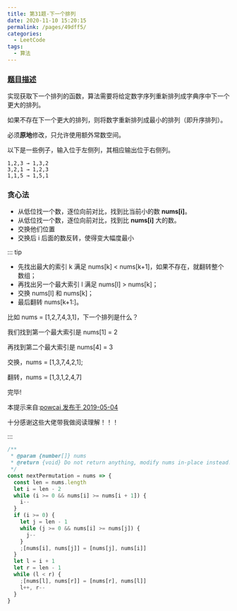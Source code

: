 ```yaml
---
title: 第31题-下一个排列
date: 2020-11-10 15:20:15
permalink: /pages/49dff5/
categories:
  - LeetCode
tags:
  - 算法
---
```


### [题目描述](https://leetcode-cn.com/problems/next-permutation/)

实现获取下一个排列的函数，算法需要将给定数字序列重新排列成字典序中下一个更大的排列。

如果不存在下一个更大的排列，则将数字重新排列成最小的排列（即升序排列）。

必须**原地**修改，只允许使用额外常数空间。

以下是一些例子，输入位于左侧列，其相应输出位于右侧列。

```
1,2,3 → 1,3,2
3,2,1 → 1,2,3
1,1,5 → 1,5,1
```

<!-- more -->

### 贪心法

- 从低位找一个数，逐位向前对比，找到比当前小的数 **nums[i]**。
- 从低位找一个数，逐位向前对比，找到比 **nums[i]** 大的数。
- 交换他们位置
- 交换后 i 后面的数反转，使得变大幅度最小

::: tip

- 先找出最大的索引 k 满足 nums[k] < nums[k+1]，如果不存在，就翻转整个数组；
- 再找出另一个最大索引 l 满足 nums[l] > nums[k]；
- 交换 nums[l] 和 nums[k]；
- 最后翻转 nums[k+1:]。

比如 nums = [1,2,7,4,3,1]，下一个排列是什么？

我们找到第一个最大索引是 nums[1] = 2

再找到第二个最大索引是 nums[4] = 3

交换，nums = [1,3,7,4,2,1];

翻转，nums = [1,3,1,2,4,7]

完毕!

本提示来自:[powcai 发布于 2019-05-04](https://leetcode-cn.com/problems/next-permutation/solution/xia-yi-ge-pai-lie-by-powcai/)

十分感谢这些大佬带我做阅读理解！！！

:::

```JavaScript
/**
 * @param {number[]} nums
 * @return {void} Do not return anything, modify nums in-place instead.
 */
const nextPermutation = nums => {
  const len = nums.length
  let i = len - 2
  while (i >= 0 && nums[i] >= nums[i + 1]) {
    i--
  }
  if (i >= 0) {
    let j = len - 1
    while (j >= 0 && nums[i] >= nums[j]) {
      j--
    }
    ;[nums[i], nums[j]] = [nums[j], nums[i]]
  }
  let l = i + 1
  let r = len - 1
  while (l < r) {
    ;[nums[l], nums[r]] = [nums[r], nums[l]]
    l++, r--
  }
}
```
